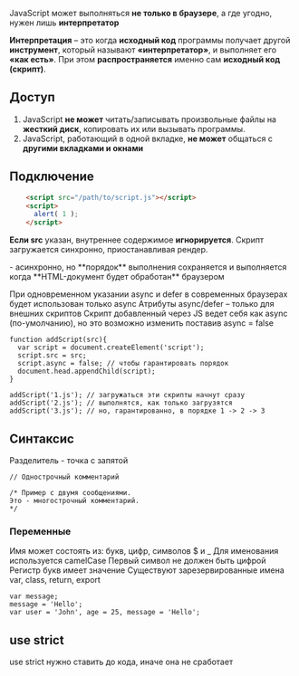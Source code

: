 JavaScript может выполняться **не только в браузере**, а где угодно, нужен лишь **интерпретатор**

**Интерпретация** – это когда **исходный код** программы получает другой **инструмент**, который называют **«интерпретатор»**, и выполняет его **«как есть»**. При этом **распространяется** именно сам **исходный код (скрипт)**.

## Доступ

1. JavaScript **не может** читать/записывать произвольные файлы на **жесткий диск**, копировать их или вызывать программы.
2. JavaScript, работающий в одной вкладке, **не может** общаться с **другими вкладками и окнами**

## Подключение
```html
    <script src="/path/to/script.js"></script>
    <script>
      alert( 1 );
    </script>
```

**Если src** указан, внутреннее содержимое **игнорируется**. 
Скрипт загружается синхронно, приостанавливая рендер.
<script **async** src="..."> - асинхронно, как загрузится так и выполнится.
<script src="..." defer></script> - асинхронно, но **порядок** выполнения сохраняется и выполняется когда **HTML-документ будет обработан** браузером
При одновременном указании async и defer в современных браузерах будет использован только async
Атрибуты async/defer – только для внешних скриптов
Скрипт добавленный через JS ведет себя как async (по-умолчанию), но это возможно изменить поставив async = false

    function addScript(src){
      var script = document.createElement('script');
      script.src = src;
      script.async = false; // чтобы гарантировать порядок
      document.head.appendChild(script);
    }
    
    addScript('1.js'); // загружаться эти скрипты начнут сразу
    addScript('2.js'); // выполнятся, как только загрузятся
    addScript('3.js'); // но, гарантированно, в порядке 1 -> 2 -> 3

## Синтаксис

Разделитель - точка с запятой

    // Однострочный комментарий
    
    /* Пример с двумя сообщениями.
    Это - многострочный комментарий.
    */

### Переменные

Имя может состоять из: букв, цифр, символов $ и _
Для именования используется camelCase
Первый символ не должен быть цифрой
Регистр букв имеет значение
Существуют зарезервированные имена var, class, return, export

    var message;
    message = 'Hello';
    var user = 'John', age = 25, message = 'Hello';

## use strict

use strict нужно ставить до кода, иначе она не сработает